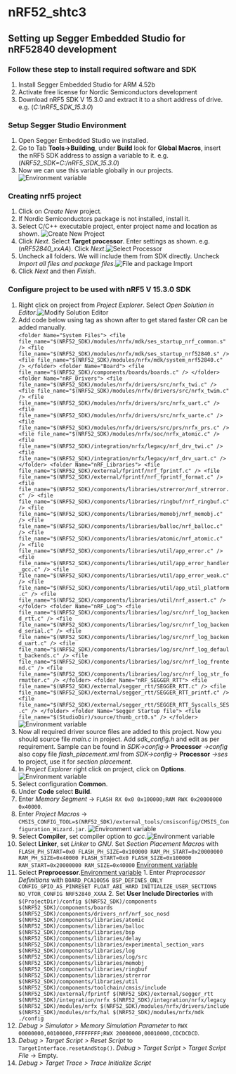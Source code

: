 # nRF52_shtc3

## Setting up Segger Embedded Studio for nRF52840 development

### Follow these step to install required software and SDK

1. Install Segger Embedded Studio for ARM 4.52b
2. Activate free license for Nordic Semiconductors development
3. Download nRF5 SDK V 15.3.0 and extract it to a short address of drive.
    e.g. (*C:\nRF5_SDK_15.3.0*)

### Setup Segger Studio Environment
1. Open Segger Embedded Studio we installed.
2. Go to Tab **Tools->Building**, under **Build** look for **Global Macros**, insert the nRF5 SDK address to assign a variable to it. e.g.(*NRF52_SDK=C:/nRF5_SDK_15.3.0*)
3. Now we can use this variable globally in our projects. ![Environment variable](images/env_var.png)

### Creating nrf5 project
1. Click on *Create New* project.
2. If Nordic Semiconductors package is not installed, install it.
3. Select C/C++ executable project, enter project name and location as shown. ![Create New Project](images\new_project.png)
4. Click *Next*. Select **Target processor**. Enter settings as shown. e.g.(*nRF52840_xxAA*). Click *Next*.![Select Processor](images\project_set.png)
5. Uncheck all folders. We will include them from SDK directly. Uncheck *Import all files and package files*.![File and package Import](images\addInitFiles.png)
6. Click *Next* and then *Finish*.

### Configure project to be used with nRF5 V 15.3.0 SDK
1. Right click on project from *Project Explorer*. Select *Open Solution in Editor*.![Modify Solution Editor](images\sdkSources.png)
2. Add code below using *<folder></folder>* tag as shown after *<configuration />* to get stared faster OR can be added manually.<br>
    `<folder Name="System Files">
      <file file_name="$(NRF52_SDK)/modules/nrfx/mdk/ses_startup_nrf_common.s" />
      <file file_name="$(NRF52_SDK)/modules/nrfx/mdk/ses_startup_nrf52840.s" />
      <file file_name="$(NRF52_SDK)/modules/nrfx/mdk/system_nrf52840.c" />
    </folder>
    <folder Name="Board">
      <file file_name="$(NRF52_SDK)/components/boards/boards.c" />
    </folder>
    <folder Name="nRF_Drivers">
      <file file_name="$(NRF52_SDK)/modules/nrfx/drivers/src/nrfx_twi.c" />
      <file file_name="$(NRF52_SDK)/modules/nrfx/drivers/src/nrfx_twim.c" />
      <file file_name="$(NRF52_SDK)/modules/nrfx/drivers/src/nrfx_uart.c" />
      <file file_name="$(NRF52_SDK)/modules/nrfx/drivers/src/nrfx_uarte.c" />
      <file file_name="$(NRF52_SDK)/modules/nrfx/drivers/src/prs/nrfx_prs.c" />
      <file file_name="$(NRF52_SDK)/modules/nrfx/soc/nrfx_atomic.c" />
      <file file_name="$(NRF52_SDK)/integration/nrfx/legacy/nrf_drv_twi.c" />
      <file file_name="$(NRF52_SDK)/integration/nrfx/legacy/nrf_drv_uart.c" />
    </folder>
    <folder Name="nRF_Libraries">
      <file file_name="$(NRF52_SDK)/external/fprintf/nrf_fprintf.c" />
      <file file_name="$(NRF52_SDK)/external/fprintf/nrf_fprintf_format.c" />
      <file file_name="$(NRF52_SDK)/components/libraries/strerror/nrf_strerror.c" />
      <file file_name="$(NRF52_SDK)/components/libraries/ringbuf/nrf_ringbuf.c" />
      <file file_name="$(NRF52_SDK)/components/libraries/memobj/nrf_memobj.c" />
      <file file_name="$(NRF52_SDK)/components/libraries/balloc/nrf_balloc.c" />
      <file file_name="$(NRF52_SDK)/components/libraries/atomic/nrf_atomic.c" />
      <file file_name="$(NRF52_SDK)/components/libraries/util/app_error.c" />
      <file file_name="$(NRF52_SDK)/components/libraries/util/app_error_handler_gcc.c" />
      <file file_name="$(NRF52_SDK)/components/libraries/util/app_error_weak.c" />
      <file file_name="$(NRF52_SDK)/components/libraries/util/app_util_platform.c" />
      <file file_name="$(NRF52_SDK)/components/libraries/util/nrf_assert.c" />
    </folder>
    <folder Name="nRF_Log">
      <file file_name="$(NRF52_SDK)/components/libraries/log/src/nrf_log_backend_rtt.c" />
      <file file_name="$(NRF52_SDK)/components/libraries/log/src/nrf_log_backend_serial.c" />
      <file file_name="$(NRF52_SDK)/components/libraries/log/src/nrf_log_backend_uart.c" />
      <file file_name="$(NRF52_SDK)/components/libraries/log/src/nrf_log_default_backends.c" />
      <file file_name="$(NRF52_SDK)/components/libraries/log/src/nrf_log_frontend.c" />
      <file file_name="$(NRF52_SDK)/components/libraries/log/src/nrf_log_str_formatter.c" />
    </folder>
    <folder Name="nRF_SEGGER_RTT">
      <file file_name="$(NRF52_SDK)/external/segger_rtt/SEGGER_RTT.c" />
      <file file_name="$(NRF52_SDK)/external/segger_rtt/SEGGER_RTT_printf.c" />
      <file file_name="$(NRF52_SDK)/external/segger_rtt/SEGGER_RTT_Syscalls_SES.c" />
    </folder>
    <folder Name="Segger Startup file">
      <file file_name="$(StudioDir)/source/thumb_crt0.s" />
    </folder>`
    ![Environment variable](images\solutionEdit.png)
3. Now all required driver source files are added to this project. Now you should source file *main.c* in project. Add *sdk_config.h* and edit as per requirement. Sample can be found in *SDK->config->* **Processor** *->config* also copy file *flash_placement.xml* from *SDK->config->* **Processor** *->ses* to project, use it for *section placement*.
4. In *Project Explorer* right click on project, click on **Options**.![Environment variable](images\configProSDK.png)
5. Select configuration **Common**.
  1. Under **Code** select **Build**.
  2. Enter *Memory Segment* -> `FLASH RX 0x0 0x100000;RAM RWX 0x20000000 0x40000`.
  3. Enter *Project Macros* -> `CMSIS_CONFIG_TOOL=$(NRF52_SDK)/external_tools/cmsisconfig/CMSIS_Configuration_Wizard.jar`.
    ![Environment variable](images\buildCfg.png)
  4. Select **Compiler**, set compiler option to _gcc_.![Environment variable](images\compilerConf.png)
  5. Select **Linker**, set *Linker* to _GNU_. Set *Section Placement Macros* with
  `FLASH_PH_START=0x0
   FLASH_PH_SIZE=0x100000
   RAM_PH_START=0x20000000
   RAM_PH_SIZE=0x40000
   FLASH_START=0x0
   FLASH_SIZE=0x100000
   RAM_START=0x20000000
   RAM_SIZE=0x40000` [Environment variable](images\linkerCfg.png)
   6. Select **Preprocessor**.[Environment variable](images\preprocessorCfg.png)
    1. Enter *Preprocessor Definitions* with
        `BOARD_PCA10056
         BSP_DEFINES_ONLY
         CONFIG_GPIO_AS_PINRESET
         FLOAT_ABI_HARD
         INITIALIZE_USER_SECTIONS
         NO_VTOR_CONFIG
         NRF52840_XXAA`
    2. Set **User Include Directories** with
        `$(ProjectDir)/config
        $(NRF52_SDK)/components
        $(NRF52_SDK)/components/boards
        $(NRF52_SDK)/components/drivers_nrf/nrf_soc_nosd
        $(NRF52_SDK)/components/libraries/atomic
        $(NRF52_SDK)/components/libraries/balloc
        $(NRF52_SDK)/components/libraries/bsp
        $(NRF52_SDK)/components/libraries/delay
        $(NRF52_SDK)/components/libraries/experimental_section_vars
        $(NRF52_SDK)/components/libraries/log
        $(NRF52_SDK)/components/libraries/log/src
        $(NRF52_SDK)/components/libraries/memobj
        $(NRF52_SDK)/components/libraries/ringbuf
        $(NRF52_SDK)/components/libraries/strerror
        $(NRF52_SDK)/components/libraries/util
        $(NRF52_SDK)/components/toolchain/cmsis/include
        $(NRF52_SDK)/external/fprintf
        $(NRF52_SDK)/external/segger_rtt
        $(NRF52_SDK)/integration/nrfx
        $(NRF52_SDK)/integration/nrfx/legacy
        $(NRF52_SDK)/modules/nrfx
        $(NRF52_SDK)/modules/nrfx/drivers/include
        $(NRF52_SDK)/modules/nrfx/hal
        $(NRF52_SDK)/modules/nrfx/mdk
        ./config`
  7. *Debug > Simulator > Memory Simulation Parameter* to `RWX 00000000,00100000,FFFFFFFF;RWX 20000000,00010000,CDCDCDCD`.
  8. *Debug > Target Script > Reset Script* to `TargetInterface.resetAndStop()`. *Debug > Target Script > Target Script File* -> Empty.
  9. *Debug > Target Trace > Trace Initialize Script*
